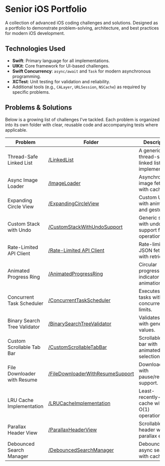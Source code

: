# Senior iOS Portfolio

A collection of advanced iOS coding challenges and solutions. Designed as a portfolio to demonstrate problem-solving, architecture, and best practices for modern iOS development.

## Technologies Used
- **Swift**: Primary language for all implementations.
- **UIKit**: Core framework for UI-based challenges.
- **Swift Concurrency**: `async/await` and `Task` for modern asynchronous programming.
- **XCTest**: Unit testing for validation and reliability.
- Additional tools (e.g., `CALayer`, `URLSession`, `NSCache`) as required by specific problems.

## Problems & Solutions

Below is a growing list of challenges I’ve tackled. Each problem is organized into its own folder with clear, reusable code and accompanying tests where applicable.

| Problem                  | Folder                  | Description                                      |
|--------------------------|-------------------------|--------------------------------------------------|
| Thread-Safe Linked List  | [/LinkedList](SenioriOSPortfolio/SenioriOSPortfolio/LinkedLists) | A generic, thread-safe linked list implementation. |
| Async Image Loader       | [/ImageLoader](SenioriOSPortfolio/SenioriOSPortfolio/ImageLoader) | Asynchronous image fetching with caching.      |
| Expanding Circle View    | [/ExpandingCircleView](SenioriOSPortfolio/SenioriOSPortfolio/ExpandingCircleView) | Custom UIView with animation and gestures. |
| Custom Stack with Undo   | [/CustomStackWithUndoSupport](SenioriOSPortfolio/SenioriOSPortfolio/CustomStackWithUndoSupport) | Generic stack with undo support for operations. |
| Rate-Limited API Client  | [/Rate-Limited API Client](SenioriOSPortfolio/SenioriOSPortfolio/Rate-Limited%20API%20Client) | Rate-limited JSON fetching with retries.       |
| Animated Progress Ring   | [/AnimatedProgressRing](SenioriOSPortfolio/SenioriOSPortfolio/AnimatedProgressRing) | Circular progress indicator with animation.    |
| Concurrent Task Scheduler| [/ConcurrentTaskScheduler](SenioriOSPortfolio/SenioriOSPortfolio/ConcurrentTaskScheduler) | Executes async tasks with concurrency limits.  |
| Binary Search Tree Validator | [/BinarySearchTreeValidator](SenioriOSPortfolio/SenioriOSPortfolio/BinarySearchTreeValidator) | Validates a BST with generic values.       |
| Custom Scrollable Tab Bar| [/CustomScrollableTabBar](SenioriOSPortfolio/SenioriOSPortfolio/CustomScrollableTabBar) | Scrollable tab bar with animated selection.    |
| File Downloader with Resume | [/FileDownloaderWithResumeSupport](SenioriOSPortfolio/SenioriOSPortfolio/FileDownloaderWithResumeSupport) | Downloads files with pause/resume support.   |
| LRU Cache Implementation | [/LRUCacheImplementation](SenioriOSPortfolio/SenioriOSPortfolio/LRUCacheImplementation) | Least-recently-used cache with O(1) operations.|
| Parallax Header View     | [/ParallaxHeaderView](SenioriOSPortfolio/SenioriOSPortfolio/ParallaxHeaderView) | Scrollable header with parallax effect.    |
| Debounced Search Manager | [/DebouncedSearchManager](SenioriOSPortfolio/SenioriOSPortfolio/DebouncedSearchManager) | Debounced async search with caching.          |
